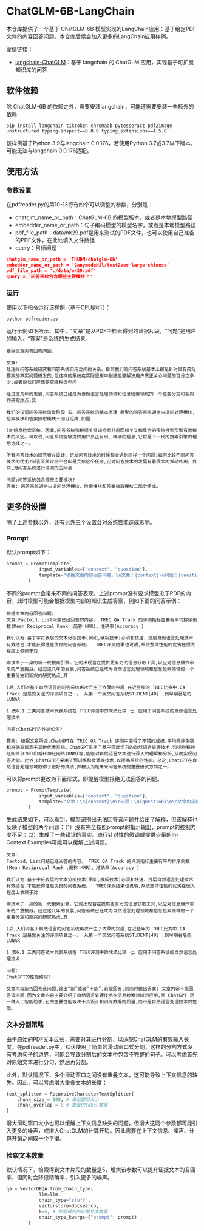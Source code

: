 # ChatGLM-6B-LangChain
本仓库提供了一个基于 ChatGLM-6B 模型实现的LangChain应用：基于给定PDF文件的内容回答问题。本仓库后续会加入更多的LangChain应用样例。

友情链接：

- [langchain-ChatGLM](https://github.com/imClumsyPanda/langchain-ChatGLM)：基于 langchain 的 ChatGLM 应用，实现基于可扩展知识库的问答

## 软件依赖
除 ChatGLM-6B 的依赖之外，需要安装langchain，可能还需要安装一些额外的依赖

```
pip install langchain tiktoken chromadb pytesseract pdf2image unstructured typing-inspect==0.8.0 typing_extensions==4.5.0
```
该样例基于Python 3.9与langchain 0.0.176，若使用Python 3.7或3.7以下版本，可能无法与langchain 0.0.176适配。

## 使用方法

### 参数设置
在pdfreader.py的第10-13行有四个可以调整的参数，分别是：

- chatglm_name_or_path：ChatGLM-6B 的模型版本，或者是本地模型路径
- embedder_name_or_path：句子编码模型的模型名字，或者是本地模型路径
- pdf_file_path：data/nk29.pdf是用来测试的PDF文件，也可以使用自己准备的PDF文件，在此处填入文件路径
- query：目标问题

```json
chatglm_name_or_path = 'THUDM/chatglm-6b'
embedder_name_or_path = 'GanymedeNil/text2vec-large-chinese'
pdf_file_path = './data/nk29.pdf'
query = "问答系统包含哪些主要模块？"
```

### 运行

使用以下指令运行该样例（基于CPU运行）：
```shell
python pdfreader.py
```
运行示例如下所示，其中，“文章”是从PDF中检索得到的证据片段，“问题“是用户的输入，“答案”是系统的生成结果。

```
根据文章内容回答问题。

文章:
处理好问答系统研究和问答系统实用之间的关系。目前我们的问答系统基本上都是针对具有简短答案的事实问题研发的,但这样的系统在实际应用中到底能够解决用户真正关心问题的百分之多少,或者说我们应该研究哪种类型问

经过这几年的发展,问答系统已经成为自然语言处理领域和信息检索领域的一个重要分支和新兴的研究热点,其

我们的汉语问答系统研发阶段 五、问答系统的基本原理 典型的问答系统通常由提问处理模块,检索模块和答案抽取模块三部分组成,如图

)的信息检索系统。因此,问答系统和根据关键词检索并返回相关文档集合的传统搜索引擎有着根本的区别。可以说,问答系统能够提供用户真正有用、精确的信息,它将是下一代的搜索引擎的理想选择之一。

所有问答技术的研究者在设计、研发问答技术的时候都会遇到同样一个问题:如何比较不同问答技术的优劣?问答系统评测平台即是完成这个任务,它对问答技术的发展有着很大的推动作用。目前,对问答系统进行评测的国际会

问题:问答系统包含哪些主要模块?
答案: 问答系统通常由提问处理模块、检索模块和答案抽取模块三部分组成。
```

## 更多的设置

除了上述参数以外，还有另外三个设置会对系统性能造成影响。

### Prompt

默认prompt如下：

```python
prompt = PromptTemplate(
            input_variables=["context", "question"],
            template="根据文章内容回答问题。\n文章：{context}\n问题：{question}\n答案："
        )
```

不同的prompt会带来不同的问答表现，上述prompt没有要求模型忠于PDF的内容，此时模型可能会根据模型内部的知识生成答案，例如下面的问答示例：

```
根据文章内容回答问题。
文章:Factoid、List问题已经回答的内容。 TREC QA Track 的评测指标主要有平均排序倒数(Mean Reciprocal Rank ,简称 MRR)、准确率(Accuracy )

我们认为:基于字符表层的文本分析技术(例如,模板技术)必须和快速、浅层自然语言处理技术有效结合,才能获得性能优良的问答系统。  TREC评测结果也说明,系统整体性能的优劣在很大程度上依赖于对

索技术于一身的新一代搜索引擎。它的出现旨在提供更有力的信息获取工具,以应对信息爆炸带来的严重挑战。经过这几年的发展,问答系统已经成为自然语言处理领域和信息检索领域的一个重要分支和新兴的研究热点,其

)后,人们对基于自然语言的问答系统再次产生了浓厚的兴趣,在近些年的 TREC比赛中,QA Track 是最受关注的评测项目之一。 从第一个英文问答系统STUDENT[40] ,到早期著名的LUNAR

1 表6.1 三类问答技术代表系统在 TREC评测中的成绩比较 七、应用于问答系统的自然语言处理技术

问题:ChatGPT的性能如何?

答案: 根据文章所述,ChatGPT在 TREC QA Track 评测中取得了不错的成绩,平均排序倒数和准确率都高于其他代表系统。ChatGPT采用了基于深度学习的自然语言处理技术,包括卷积神经网络(CNN)和循环神经网络(RNN)等,能够对自然语言文本进行深入的理解和分析,从而实现问答功能。此外,ChatGPT还采用了预训练和微调等技术,以提高系统的性能。总之,ChatGPT在自然语言处理领域取得了很好的成绩,并被认为是未来问答系统的重要研究方向之一。
```

可以将prompt更改为下面形式，即提醒模型拒绝无法回答的问题。

```python
prompt = PromptTemplate(
            input_variables=["context", "question"],
            template="文章：\n{context}\n\n问题：\n{question}\n\n文章内容能否回答该问题，输出“能”或者“不能”，若能回答，则同时输出答案："
        )
```

生成结果如下，可以看到，模型识别出无法回答该问题并给出了解释，但该解释也反映了模型的两个问题：（1）没有完全按照prompt的指示输出，prompt的控制力度不足；（2）生成了一些错误的事实。进行针对性的微调或提供少量的In-Context Examples可能可以缓解上述问题。

```
文章:
Factoid、List问题已经回答的内容。 TREC QA Track 的评测指标主要有平均排序倒数(Mean Reciprocal Rank ,简称 MRR)、准确率(Accuracy )

我们认为:基于字符表层的文本分析技术(例如,模板技术)必须和快速、浅层自然语言处理技术有效结合,才能获得性能优良的问答系统。  TREC评测结果也说明,系统整体性能的优劣在很大程度上依赖于对

索技术于一身的新一代搜索引擎。它的出现旨在提供更有力的信息获取工具,以应对信息爆炸带来的严重挑战。经过这几年的发展,问答系统已经成为自然语言处理领域和信息检索领域的一个重要分支和新兴的研究热点,其

)后,人们对基于自然语言的问答系统再次产生了浓厚的兴趣,在近些年的 TREC比赛中,QA Track 是最受关注的评测项目之一。 从第一个英文问答系统STUDENT[40] ,到早期著名的LUNAR

1 表6.1 三类问答技术代表系统在 TREC评测中的成绩比较 七、应用于问答系统的自然语言处理技术

问题:
ChatGPT的性能如何?

文章内容能否回答该问题,输出“能”或者“不能”,若能回答,则同时输出答案: 文章内容不能回答该问题,因为文章内容主要介绍了自然语言处理技术在信息检索领域的应用,而 ChatGPT 是一种人工智能助手,它的主要性能取决于其设计和训练数据的质量,而不是自然语言处理技术的性能。
```

### 文本分割策略

由于原始的PDF文本过长，需要对其进行分割，以适配ChatGLM的有效输入长度。在pdfreader.py中，默认使用了简单的滑动窗口式分割，这样的分割方式没有考虑句子的边界，可能会导致分割后的文本中包含不完整的句子。可以考虑首先对原始文本进行分句，然后再分割。

此外，默认情况下，多个滑动窗口之间没有重叠文本，这可能导致上下文信息的缺失。因此，可以考虑增大重叠文本的长度：

```python
text_splitter = RecursiveCharacterTextSplitter(
    chunk_size = 100, # 滑动窗口大小
    chunk_overlap = 0 # 重叠的token数量
)
```

增大滑动窗口大小也可以缓解上下文信息缺失的问题，但增大这两个参数都可能引入更多的噪声，或增大ChatGLM的计算开销。因此需要在上下文信息、噪声、计算开销之间取一个平衡。

### 检索文本数量

默认情况下，检索得到文本片段的数量是5，增大该参数可以提升证据文本的召回率，但同时会降低精确率，引入更多的噪声。

```python
qa = VectorDBQA.from_chain_type(
            llm=llm,
            chain_type="stuff",
            vectorstore=docsearch,
            k=5, # 检索得到的证据文本数量
            chain_type_kwargs={"prompt": prompt}
        )
```


